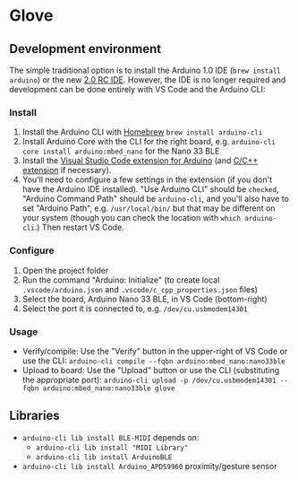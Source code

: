 # Glove

## Development environment

The simple traditional option is to install the Arduino 1.0 IDE (`brew install arduino`) or the new [2.0 RC IDE](https://www.arduino.cc/en/software#experimental-software). However, the IDE is no longer required and development can be done entirely with VS Code and the Arduino CLI:

### Install

1. Install the Arduino CLI with [Homebrew](https://brew.sh) `brew install arduino-cli`
2. Install Arduino Core with the CLI for the right board, e.g. `arduino-cli core install arduino:mbed_nano` for the Nano 33 BLE
3. Install the [Visual Studio Code extension for Arduino](https://marketplace.visualstudio.com/items?itemName=vsciot-vscode.vscode-arduino) (and [C/C++ extension](https://marketplace.visualstudio.com/items?itemName=ms-vscode.cpptools) if necessary).
4. You'll need to configure a few settings in the extension (if you don't have the Arduino IDE installed). "Use Arduino CLI" should be `checked`, "Arduino Command Path" should be `arduino-cli`, and you'll also have to set "Arduino Path", e.g. `/usr/local/bin/` but that may be different on your system (though you can check the location with `which arduino-cli`.) Then restart VS Code.

### Configure

1. Open the project folder
2. Run the command "Arduino: Initialize" (to create local `.vscode/arduino.json` and `.vscode/c_cpp_properties.json` files)
3. Select the board, Arduino Nano 33 BLE, in VS Code (bottom-right)
4. Select the port it is connected to, e.g. `/dev/cu.usbmodem14301`

### Usage

- Verify/compile: Use the "Verify" button in the upper-right of VS Code or use the CLI: `arduino-cli compile --fqbn arduino:mbed_nano:nano33ble`
- Upload to board: Use the "Upload" button or use the CLI (substituting the appropriate port): `arduino-cli upload -p /dev/cu.usbmodem14301 --fqbn arduino:mbed_nano:nano33ble glove`

## Libraries

- `arduino-cli lib install BLE-MIDI` depends on:
    - `arduino-cli lib install "MIDI Library"`
    - `arduino-cli lib install ArduinoBLE`
- `arduino-cli lib install Arduino_APDS9960` proximity/gesture sensor

